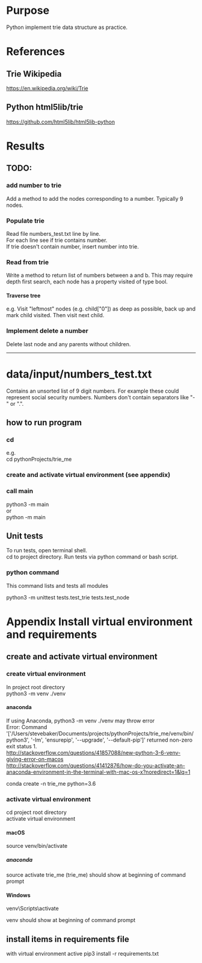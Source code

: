 # Purpose
Python implement trie data structure as practice.  

# References
## Trie Wikipedia
https://en.wikipedia.org/wiki/Trie

## Python html5lib/trie
https://github.com/html5lib/html5lib-python

# Results

## TODO:

### add number to trie
Add a method to add the nodes corresponding to a number. Typically 9 nodes.

### Populate trie
Read file numbers_test.txt line by line.  
For each line see if trie contains number.  
If trie doesn't contain number, insert number into trie.  

### Read from trie
Write a method to return list of numbers between a and b.
This may require depth first search, each node has a property visited of type bool.

#### Traverse tree
e.g. Visit "leftmost" nodes (e.g. child["0"]) as deep as possible, back up and mark child visited.
Then visit next child.

### Implement delete a number
Delete last node and any parents without children.

---

# data/input/numbers_test.txt
Contains an unsorted list of 9 digit numbers.
For example these could represent social security numbers.
Numbers don't contain separators like "-" or ".".

## how to run program
### cd <project root directory>  
e.g.  
cd pythonProjects/trie_me

### create and activate virtual environment (see appendix)

### call main
python3 -m main  
or  
python -m main


## Unit tests
To run tests, open terminal shell.  
cd to project directory. Run tests via python command or bash script.

### python command
This command lists and tests all modules

python3 -m unittest tests.test_trie tests.test_node


# Appendix Install virtual environment and requirements

## create and activate virtual environment
### create virtual environment
In project root directory  
python3 -m venv ./venv

#### anaconda
If using Anaconda, python3 -m venv ./venv may throw error  
Error: Command '['/Users/stevebaker/Documents/projects/pythonProjects/trie_me/venv/bin/python3', '-Im', 'ensurepip', '--upgrade', '--default-pip']' returned non-zero exit status 1.  
http://stackoverflow.com/questions/41857088/new-python-3-6-venv-giving-error-on-macos  
http://stackoverflow.com/questions/41412876/how-do-you-activate-an-anaconda-environment-in-the-terminal-with-mac-os-x?noredirect=1&lq=1  

conda create -n trie_me python=3.6

### activate virtual environment
cd project root directory  
activate virtual environment
#### macOS
source venv/bin/activate
##### anaconda
source activate trie_me
(trie_me) should show at beginning of command prompt  

#### Windows
venv\Scripts\activate

venv should show at beginning of command prompt  

## install items in requirements file
with virtual environment active
pip3 install -r requirements.txt
